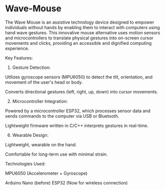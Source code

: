 # Wave-Mouse
The Wave Mouse is an assistive technology device designed to empower individuals without hands by enabling them to interact with computers using hand wave gestures. This innovative mouse alternative uses motion sensors and microcontrollers to translate physical gestures into on-screen cursor movements and clicks, providing an accessible and dignified computing experience.

Key Features:

1. Gesture Detection:

Utilizes gyroscope sensors (MPU6050) to detect the tilt, orientation, and movement of the user's head or body.

Converts directional gestures (left, right, up, down) into cursor movements.



2. Microcontroller Integration:

Powered by a microcontroller ESP32, which processes sensor data and sends commands to the computer via USB or Bluetooth.

Lightweight firmware written in C/C++ interprets gestures in real-time.



6. Wearable Design:

Lightweight, wearable on the hand.

Comfortable for long-term use with minimal strain.




Technologies Used:

MPU6050 (Accelerometer + Gyroscope)

Arduino Nano (before)
ESP32 (Now for wireless connection)


